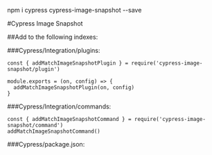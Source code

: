 npm i cypress cypress-image-snapshot --save

#Cypress Image Snapshot

##Add to the following indexes:

###Cypress/Integration/plugins:

```
const { addMatchImageSnapshotPlugin } = require('cypress-image-snapshot/plugin')

module.exports = (on, config) => {
  addMatchImageSnapshotPlugin(on, config)
}
```

###Cypress/Integration/commands:
```
const { addMatchImageSnapshotCommand } = require('cypress-image-snapshot/command')
addMatchImageSnapshotCommand()
```

###Cypress/package.json:
